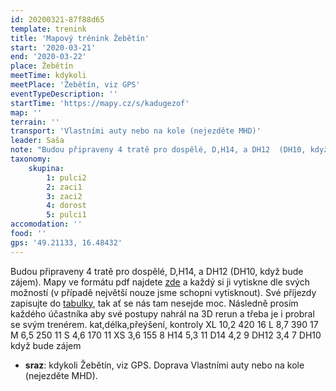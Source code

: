 ```yaml
---
id: 20200321-87f88d65
template: trenink
title: 'Mapový trénink Žebětín'
start: '2020-03-21'
end: '2020-03-22'
place: Žebětín
meetTime: kdykoli
meetPlace: 'Žebětín, viz GPS'
eventTypeDescription: ''
startTime: 'https://mapy.cz/s/kadugezof'
map: ''
terrain: ''
transport: 'Vlastními auty nebo na kole (nejezděte MHD)'
leader: Saša
note: "Budou připraveny 4 tratě pro dospělé, D,H14, a DH12  (DH10, když bude zájem). Mapy ve formátu pdf najdete [zde](https://www.dropbox.com/s/vogz5enz3pyh1ep/trate.zip?dl=0) a každý si ji vytiskne dle svých možností (v případě největší nouze jsme schopni vytisknout).\r\nSvé příjezdy zapisujte do [tabulky](https://docs.google.com/spreadsheets/d/17Rph9jPJ9I2MBzAtPCv9Fs3uwyDs5JvaFpY7L2YUIQc/edit#gid=0), tak ať se nás tam nesejde moc.\r\n\r\nNásledně prosím každého účastníka aby své postupy nahrál na 3D rerun a třeba je i probral se svým trenérem.\r\n\r\nkat,délka,přeýšení, kontroly\r\nXL\t10,2\t420\t16\r\nL\t8,7 \t390\t17\r\nM\t6,5 \t250\t11\r\nS\t4,6 \t170\t11\r\nXS\t3,6 \t155\t8\r\nH14\t5,3\t    \t11\r\nD14\t4,2\t    \t9\r\nDH12 3,4\t\t7\r\nDH10 když bude zájem"
taxonomy:
    skupina:
        1: pulci2
        2: zaci1
        3: zaci2
        4: dorost
        5: pulci1
accomodation: ''
food: ''
gps: '49.21133, 16.48432'
---
```

Budou připraveny 4 tratě pro dospělé, D,H14, a DH12 (DH10, když bude zájem). Mapy ve formátu pdf najdete [zde](https://www.dropbox.com/s/vogz5enz3pyh1ep/trate.zip?dl=0%5D%28https%3A%2F%2Fwww.dropbox.com%2Fs%2Fvogz5enz3pyh1ep%2Ftrate.zip%3Fdl%3D0%29) a každý si ji vytiskne dle svých možností (v případě největší nouze jsme schopni vytisknout). Své příjezdy zapisujte do [tabulky](https://docs.google.com/spreadsheets/d/17Rph9jPJ9I2MBzAtPCv9Fs3uwyDs5JvaFpY7L2YUIQc/edit#gid=0), tak ať se nás tam nesejde moc. Následně prosím každého účastníka aby své postupy nahrál na 3D rerun a třeba je i probral se svým trenérem. kat,délka,přeýšení, kontroly XL 10,2 420 16 L 8,7 390 17 M 6,5 250 11 S 4,6 170 11 XS 3,6 155 8 H14 5,3 11 D14 4,2 9 DH12 3,4 7 DH10 když bude zájem

*   **sraz**: kdykoli Žebětín, viz GPS. Doprava Vlastními auty nebo na kole (nejezděte MHD).